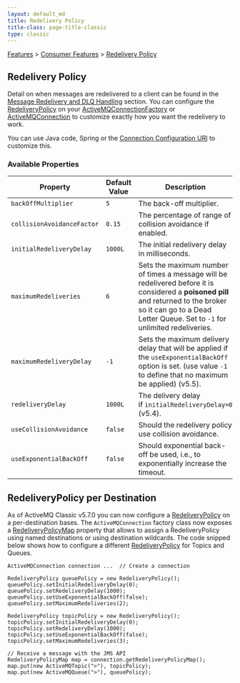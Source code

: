 ```yaml
---
layout: default_md
title: Redelivery Policy 
title-class: page-title-classic
type: classic
---
```


[Features](features) > [Consumer Features](consumer-features) > [Redelivery Policy](redelivery-policy)


Redelivery Policy
-----------------

Detail on when messages are redelivered to a client can be found in the [Message Redelivery and DLQ Handling](message-redelivery-and-dlq-handling) section. You can configure the [RedeliveryPolicy](http://svn.apache.org/viewvc/activemq/trunk/activemq-client/src/main/java/org/apache/activemq/RedeliveryPolicy.java?view=markup) on your [ActiveMQConnectionFactory](http://svn.apache.org/viewvc/activemq/trunk/activemq-client/src/main/java/org/apache/activemq/ActiveMQConnectionFactory.java?view=markup) or [ActiveMQConnection](http://svn.apache.org/viewvc/activemq/trunk/activemq-client/src/main/java/org/apache/activemq/ActiveMQConnection.java?view=markup) to customize exactly how you want the redelivery to work.

You can use Java code, Spring or the [Connection Configuration URI](connection-configuration-uri) to customize this.

### Available Properties

Property|Default Value|Description
---|---|---
`backOffMultiplier`|`5`|The back-off multiplier.
`collisionAvoidanceFactor`|`0.15`|The percentage of range of collision avoidance if enabled.
`initialRedeliveryDelay`|`1000L`|The initial redelivery delay in milliseconds.
`maximumRedeliveries`|`6`|Sets the maximum number of times a message will be redelivered before it is considered a **poisoned pill** and returned to the broker so it can go to a Dead Letter Queue. Set to `-1` for unlimited redeliveries.
`maximumRedeliveryDelay`|`-1`|Sets the maximum delivery delay that will be applied if the `useExponentialBackOff` option is set. (use value `-1` to define that no maximum be applied) (v5.5).
`redeliveryDelay`|`1000L`|The delivery delay if `initialRedeliveryDelay=0` (v5.4).
`useCollisionAvoidance`|`false`|Should the redelivery policy use collision avoidance.
`useExponentialBackOff`|`false`|Should exponential back-off be used, i.e., to exponentially increase the timeout.

RedeliveryPolicy per Destination
--------------------------------

As of ActiveMQ Classic v5.7.0 you can now configure a [RedeliveryPolicy](http://svn.apache.org/viewvc/activemq/trunk/activemq-client/src/main/java/org/apache/activemq/RedeliveryPolicy.java?view=markup) on a per-destination bases. The `ActiveMQConnection` factory class now exposes a [RedeliveryPolicyMap](http://svn.apache.org/viewvc/activemq/trunk/activemq-client/src/main/java/org/apache/activemq/broker/region/policy/RedeliveryPolicyMap.java?view=markup) property that allows to assign a RedeliveryPolicy using named destinations or using destination wildcards. The code snipped below shows how to configure a different [RedeliveryPolicy](http://svn.apache.org/viewvc/activemq/trunk/activemq-client/src/main/java/org/apache/activemq/RedeliveryPolicy.java?view=markup) for Topics and Queues.
```
ActiveMQConnection connection ...  // Create a connection

RedeliveryPolicy queuePolicy = new RedeliveryPolicy();
queuePolicy.setInitialRedeliveryDelay(0);
queuePolicy.setRedeliveryDelay(1000);
queuePolicy.setUseExponentialBackOff(false);
queuePolicy.setMaximumRedeliveries(2);

RedeliveryPolicy topicPolicy = new RedeliveryPolicy();
topicPolicy.setInitialRedeliveryDelay(0);
topicPolicy.setRedeliveryDelay(1000);
topicPolicy.setUseExponentialBackOff(false);
topicPolicy.setMaximumRedeliveries(3);

// Receive a message with the JMS API
RedeliveryPolicyMap map = connection.getRedeliveryPolicyMap();
map.put(new ActiveMQTopic(">"), topicPolicy);
map.put(new ActiveMQQueue(">"), queuePolicy);
```
